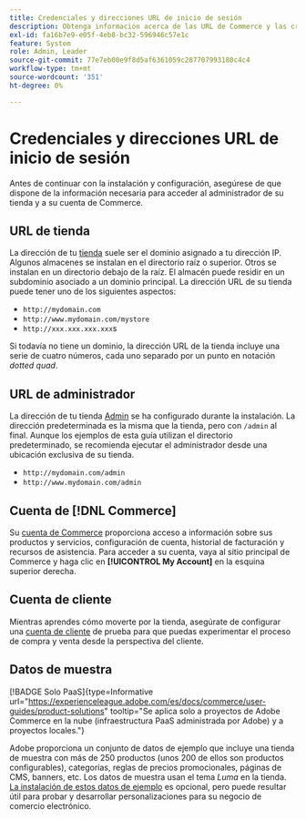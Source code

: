 ```yaml
---
title: Credenciales y direcciones URL de inicio de sesión
description: Obtenga información acerca de las URL de Commerce y las credenciales de cuenta utilizadas para obtener acceso a su administrador y a su tienda.
exl-id: fa16b7e9-e05f-4eb8-bc32-596946c57e1c
feature: System
role: Admin, Leader
source-git-commit: 77e7eb00e9f8d5af6361059c287707993180c4c4
workflow-type: tm+mt
source-wordcount: '351'
ht-degree: 0%

---
```


# Credenciales y direcciones URL de inicio de sesión

Antes de continuar con la instalación y configuración, asegúrese de que dispone de la información necesaria para acceder al administrador de su tienda y a su cuenta de Commerce.

## URL de tienda

La dirección de tu [tienda](storefront.md) suele ser el dominio asignado a tu dirección IP. Algunos almacenes se instalan en el directorio raíz o superior. Otros se instalan en un directorio debajo de la raíz. El almacén puede residir en un subdominio asociado a un dominio principal. La dirección URL de su tienda puede tener uno de los siguientes aspectos:

- `http://mydomain.com`
- `http://www.mydomain.com/mystore`
- `http://xxx.xxx.xxx.xxx`s

Si todavía no tiene un dominio, la dirección URL de la tienda incluye una serie de cuatro números, cada uno separado por un punto en notación _dotted quad_.

## URL de administrador

La dirección de tu tienda [Admin](admin.md) se ha configurado durante la instalación. La dirección predeterminada es la misma que la tienda, pero con `/admin` al final. Aunque los ejemplos de esta guía utilizan el directorio predeterminado, se recomienda ejecutar el administrador desde una ubicación exclusiva de su tienda.

- `http://mydomain.com/admin`
- `http://www.mydomain.com/admin`

## Cuenta de [!DNL Commerce]

Su [cuenta de Commerce](commerce-account-create.md) proporciona acceso a información sobre sus productos y servicios, configuración de cuenta, historial de facturación y recursos de asistencia. Para acceder a su cuenta, vaya al sitio principal de Commerce y haga clic en **[!UICONTROL My Account]** en la esquina superior derecha.

## Cuenta de cliente

Mientras aprendes cómo moverte por la tienda, asegúrate de configurar una [cuenta de cliente](../customers/account-dashboard.md) de prueba para que puedas experimentar el proceso de compra y venta desde la perspectiva del cliente.

## Datos de muestra

[!BADGE Solo PaaS]{type=Informative url="https://experienceleague.adobe.com/es/docs/commerce/user-guides/product-solutions" tooltip="Se aplica solo a proyectos de Adobe Commerce en la nube (infraestructura PaaS administrada por Adobe) y a proyectos locales."}

Adobe proporciona un conjunto de datos de ejemplo que incluye una tienda de muestra con más de 250 productos (unos 200 de ellos son productos configurables), categorías, reglas de precios promocionales, páginas de CMS, banners, etc. Los datos de muestra usan el tema _Luma_ en la tienda. [La instalación de estos datos de ejemplo](https://experienceleague.adobe.com/docs/commerce-operations/installation-guide/next-steps/sample-data/overview.html?lang=es) es opcional, pero puede resultar útil para probar y desarrollar personalizaciones para su negocio de comercio electrónico.

